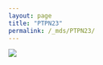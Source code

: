```yaml
---
layout: page
title: "PTPN23"
permalink: /_mds/PTPN23/
---
```


![](../../algns0/5HSAA086434_aln_report.png?raw=true)